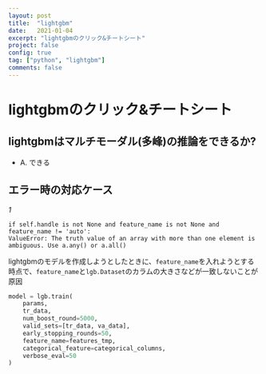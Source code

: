 ```yaml
---
layout: post
title:  "lightgbm"
date:   2021-01-04
excerpt: "lightgbmのクリック&チートシート"
project: false
config: true
tag: ["python", "lightgbm"]
comments: false
---
```



# lightgbmのクリック&チートシート

## lightgbmはマルチモーダル(多峰)の推論をできるか? 
 - A. できる

## エラー時の対応ケース

*1*

```console
if self.handle is not None and feature_name is not None and feature_name != 'auto':
ValueError: The truth value of an array with more than one element is ambiguous. Use a.any() or a.all()
```

lightgbmのモデルを作成しようとしたときに、`feature_name`を入れようとする時点で、`feature_name`と`lgb.Dataset`のカラムの大きさなどが一致しないことが原因  

```python
model = lgb.train(
	params, 
	tr_data,
	num_boost_round=5000,
	valid_sets=[tr_data, va_data],
	early_stopping_rounds=50,
	feature_name=features_tmp,
	categorical_feature=categorical_columns,
	verbose_eval=50
)
```
